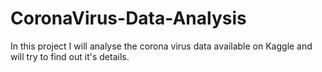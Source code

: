 # CoronaVirus-Data-Analysis
In this project I will analyse the corona virus data available on Kaggle and will try to find out it's details.
